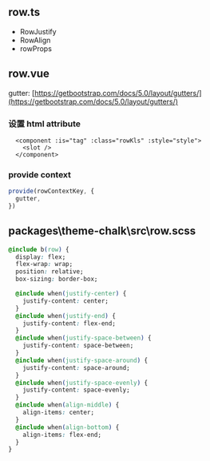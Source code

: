 
## row.ts

- RowJustify
- RowAlign
- rowProps

## row.vue

gutter: [https://getbootstrap.com/docs/5.0/layout/gutters/](https://getbootstrap.com/docs/5.0/layout/gutters/)

### 设置 html attribute

```vue
  <component :is="tag" :class="rowKls" :style="style">
    <slot />
  </component>
```  

### provide context

```ts
provide(rowContextKey, {
  gutter,
})
```

## packages\theme-chalk\src\row.scss

```css
@include b(row) {
  display: flex;
  flex-wrap: wrap;
  position: relative;
  box-sizing: border-box;

  @include when(justify-center) {
    justify-content: center;
  }
  @include when(justify-end) {
    justify-content: flex-end;
  }
  @include when(justify-space-between) {
    justify-content: space-between;
  }
  @include when(justify-space-around) {
    justify-content: space-around;
  }
  @include when(justify-space-evenly) {
    justify-content: space-evenly;
  }
  @include when(align-middle) {
    align-items: center;
  }
  @include when(align-bottom) {
    align-items: flex-end;
  }
}
```
